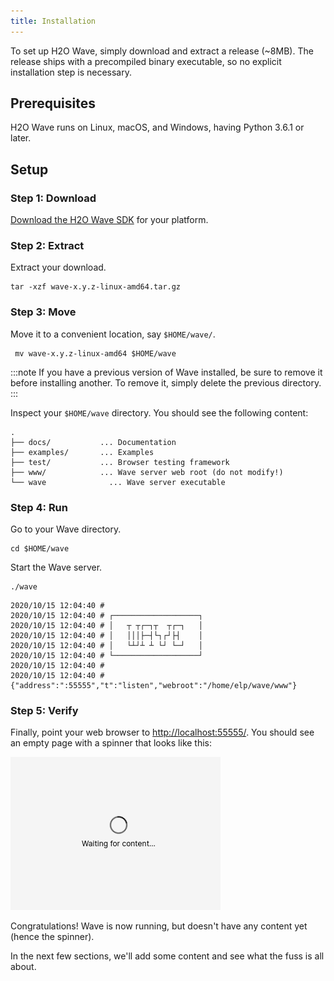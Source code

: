 ```yaml
---
title: Installation
---
```


To set up H2O Wave, simply download and extract a release (~8MB). The release ships with a precompiled binary executable, so no explicit installation step is necessary.

## Prerequisites

H2O Wave runs on Linux, macOS, and Windows, having Python 3.6.1 or later.

## Setup

### Step 1: Download

[Download the H2O Wave SDK](https://github.com/h2oai/wave/releases/latest) for your platform. 

### Step 2: Extract

Extract your download.

```shell
tar -xzf wave-x.y.z-linux-amd64.tar.gz
```
### Step 3: Move

Move it to a convenient location, say `$HOME/wave/`.

```shell
 mv wave-x.y.z-linux-amd64 $HOME/wave
```

:::note
If you have a previous version of Wave installed, be sure to remove it before installing another. To remove it, simply delete the previous directory.
:::

Inspect your `$HOME/wave` directory. You should see the following content:

```
.
├── docs/           ... Documentation
├── examples/       ... Examples
├── test/           ... Browser testing framework
├── www/            ... Wave server web root (do not modify!)
└── wave              ... Wave server executable
```

### Step 4: Run

Go to your Wave directory.

```shell
cd $HOME/wave
```

Start the Wave server.

```shell
./wave
```

```
2020/10/15 12:04:40 # 
2020/10/15 12:04:40 # ┌───────────────────┐
2020/10/15 12:04:40 # │   ┬ ┬┌─┐┬  ┬┌─┐   │
2020/10/15 12:04:40 # │   │││├─┤└┐┌┘├┤    │
2020/10/15 12:04:40 # │   └┴┘┴ ┴ └┘ └─┘   │
2020/10/15 12:04:40 # └───────────────────┘
2020/10/15 12:04:40 # 
2020/10/15 12:04:40 # {"address":":55555","t":"listen","webroot":"/home/elp/wave/www"}
```

### Step 5: Verify

Finally, point your web browser to [http://localhost:55555/](http://localhost:55555/). You should see an empty page with a spinner that looks like this:

![spinner](assets/installation__waiting.png)

Congratulations! Wave is now running, but doesn't have any content yet (hence the spinner). 

In the next few sections, we'll add some content and see what the fuss is all about.


